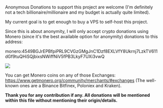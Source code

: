 Anonymous Donations to support this project are welcome (I'm definitely not a tech billionaire/millionaire and my budget is actually quite limited).

My current goal is to get enough to buy a VPS to self-host this project.

Since this is about anonymity, I will only accept crypto donations using Monero (since it's the best available option for anonymity) donations to this address:

monero:4549BGJrEPBfpiPRL9CVGzGMgJnC1Dzf8EXLVfY8Ukrnj7LzkTV611dGf9tuQHiSQjbixsNWiffNiV5fPB3LkyF7UXi3vwQ

![][1]

You can get Monero coins on any of those Exchanges: <https://www.getmonero.org/community/merchants/#exchanges> (The well-known ones are a Binance Bitfinex, Poloniex and Kraken).

**Thank you for any contribution if any. All donations will be mentioned within this file without mentioning their origin/details.**

  [1]: media/donations.jpeg
